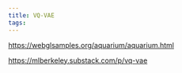 ```yaml
---
title: VQ-VAE
tags:
---
```


https://webglsamples.org/aquarium/aquarium.html

https://mlberkeley.substack.com/p/vq-vae
